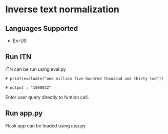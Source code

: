 # Inverse text normalization

## Languages Supported

- En-US

## Run ITN

ITN can be run using eval.py
```
# print(evaluate("one million five hundred thousand and thirty two"))

# output : "1500032"

```
Enter user query directly to funtion call.
## Run app.py

Flask app can be loaded using app.py



